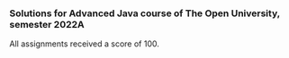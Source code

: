 ### Solutions for Advanced Java course of The Open University, semester 2022A
All assignments received a score of 100.

